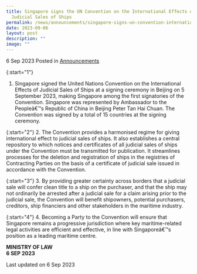 ```yaml
---
title: Singapore signs the UN Convention on the International Effects of
  Judicial Sales of Ships
permalink: /news/announcements/singapore-signs-un-convention-international-effects-of-judicial-sales-of-ships/
date: 2023-09-06
layout: post
description: ""
image: ""
---
```

6 Sep 2023 Posted in [Announcements](/news/announcements)

{:start="1"}
1. Singapore signed the United Nations Convention on the International Effects of Judicial Sales of Ships at a signing ceremony in Beijing on 5 September 2023, making Singapore among the first signatories of the Convention. Singapore was represented by Ambassador to the Peopleâ€™s Republic of China in Beijing Peter Tan Hai Chuan. The Convention was signed by a total of 15 countries at the signing ceremony.&nbsp;

{:start="2"}
2. The Convention provides a harmonised regime for giving international effect to judicial sales of ships. It also establishes a central repository to which notices and certificates of all judicial sales of ships under the Convention must be transmitted for publication. It streamlines processes for the deletion and registration of ships in the registries of Contracting Parties on the basis of a certificate of judicial sale issued in accordance with the Convention.&nbsp;

{:start="3"}
3. By providing greater certainty across borders that a judicial sale will confer clean title to a ship on the purchaser, and that the ship may not ordinarily be arrested after a judicial sale for a claim arising prior to the judicial sale, the Convention will benefit shipowners, potential purchasers, creditors, ship financiers and other stakeholders in the maritime industry.&nbsp;

{:start="4"}
4. Becoming a Party to the Convention will ensure that Singapore remains a progressive jurisdiction where key maritime-related legal activities are efficient and effective, in line with Singaporeâ€™s position as a leading maritime centre.

**MINISTRY OF LAW**
<br>**6 SEP 2023**

<p class="right-side-updated">Last updated on 6 Sep 2023</p>